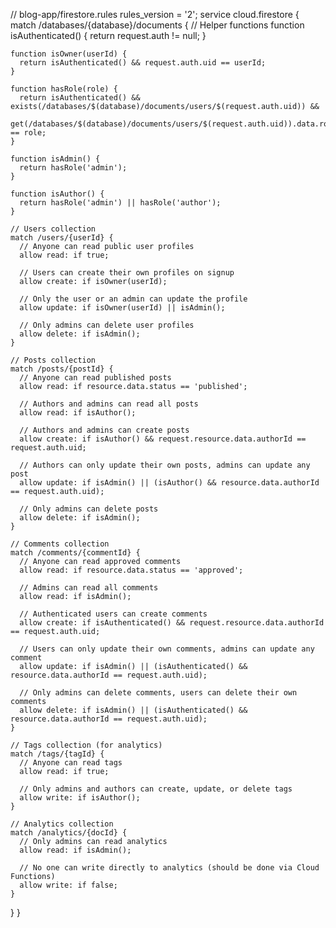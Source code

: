 // blog-app/firestore.rules
rules_version = '2';
service cloud.firestore {
  match /databases/{database}/documents {
    // Helper functions
    function isAuthenticated() {
      return request.auth != null;
    }
    
    function isOwner(userId) {
      return isAuthenticated() && request.auth.uid == userId;
    }
    
    function hasRole(role) {
      return isAuthenticated() && exists(/databases/$(database)/documents/users/$(request.auth.uid)) && 
             get(/databases/$(database)/documents/users/$(request.auth.uid)).data.role == role;
    }
    
    function isAdmin() {
      return hasRole('admin');
    }
    
    function isAuthor() {
      return hasRole('admin') || hasRole('author');
    }
    
    // Users collection
    match /users/{userId} {
      // Anyone can read public user profiles
      allow read: if true;
      
      // Users can create their own profiles on signup
      allow create: if isOwner(userId);
      
      // Only the user or an admin can update the profile
      allow update: if isOwner(userId) || isAdmin();
      
      // Only admins can delete user profiles
      allow delete: if isAdmin();
    }
    
    // Posts collection
    match /posts/{postId} {
      // Anyone can read published posts
      allow read: if resource.data.status == 'published';
      
      // Authors and admins can read all posts
      allow read: if isAuthor();
      
      // Authors and admins can create posts
      allow create: if isAuthor() && request.resource.data.authorId == request.auth.uid;
      
      // Authors can only update their own posts, admins can update any post
      allow update: if isAdmin() || (isAuthor() && resource.data.authorId == request.auth.uid);
      
      // Only admins can delete posts
      allow delete: if isAdmin();
    }
    
    // Comments collection
    match /comments/{commentId} {
      // Anyone can read approved comments
      allow read: if resource.data.status == 'approved';
      
      // Admins can read all comments
      allow read: if isAdmin();
      
      // Authenticated users can create comments
      allow create: if isAuthenticated() && request.resource.data.authorId == request.auth.uid;
      
      // Users can only update their own comments, admins can update any comment
      allow update: if isAdmin() || (isAuthenticated() && resource.data.authorId == request.auth.uid);
      
      // Only admins can delete comments, users can delete their own comments
      allow delete: if isAdmin() || (isAuthenticated() && resource.data.authorId == request.auth.uid);
    }
    
    // Tags collection (for analytics)
    match /tags/{tagId} {
      // Anyone can read tags
      allow read: if true;
      
      // Only admins and authors can create, update, or delete tags
      allow write: if isAuthor();
    }
    
    // Analytics collection
    match /analytics/{docId} {
      // Only admins can read analytics
      allow read: if isAdmin();
      
      // No one can write directly to analytics (should be done via Cloud Functions)
      allow write: if false;
    }
  }
}
